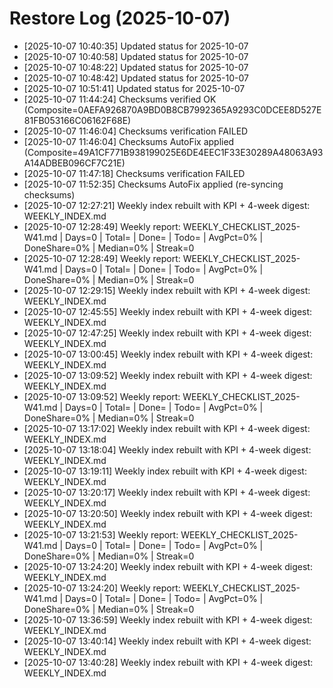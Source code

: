 # Restore Log (2025-10-07)

- [2025-10-07 10:40:35] Updated status for 2025-10-07
- [2025-10-07 10:40:58] Updated status for 2025-10-07
- [2025-10-07 10:48:22] Updated status for 2025-10-07
- [2025-10-07 10:48:42] Updated status for 2025-10-07
- [2025-10-07 10:51:41] Updated status for 2025-10-07
- [2025-10-07 11:44:24] Checksums verified OK (Composite=0AEFA926870A9BD0B8CB7992365A9293C0DCEE8D527E81FB053166C06162F68E)
- [2025-10-07 11:46:04] Checksums verification FAILED
- [2025-10-07 11:46:04] Checksums AutoFix applied (Composite=49A1CF771B938199025E6DE4EEC1F33E30289A48063A93A14ADBEB096CF7C21E)
- [2025-10-07 11:47:18] Checksums verification FAILED
- [2025-10-07 11:52:35] Checksums AutoFix applied (re-syncing checksums)
- [2025-10-07 12:27:21] Weekly index rebuilt with KPI + 4-week digest: WEEKLY_INDEX.md
- [2025-10-07 12:28:49] Weekly report: WEEKLY_CHECKLIST_2025-W41.md | Days=0 | Total= | Done= | Todo= | AvgPct=0% | DoneShare=0% | Median=0% | Streak=0
- [2025-10-07 12:28:49] Weekly report: WEEKLY_CHECKLIST_2025-W41.md | Days=0 | Total= | Done= | Todo= | AvgPct=0% | DoneShare=0% | Median=0% | Streak=0
- [2025-10-07 12:29:15] Weekly index rebuilt with KPI + 4-week digest: WEEKLY_INDEX.md
- [2025-10-07 12:45:55] Weekly index rebuilt with KPI + 4-week digest: WEEKLY_INDEX.md
- [2025-10-07 12:47:25] Weekly index rebuilt with KPI + 4-week digest: WEEKLY_INDEX.md
- [2025-10-07 13:00:45] Weekly index rebuilt with KPI + 4-week digest: WEEKLY_INDEX.md
- [2025-10-07 13:09:52] Weekly index rebuilt with KPI + 4-week digest: WEEKLY_INDEX.md
- [2025-10-07 13:09:52] Weekly report: WEEKLY_CHECKLIST_2025-W41.md | Days=0 | Total= | Done= | Todo= | AvgPct=0% | DoneShare=0% | Median=0% | Streak=0
- [2025-10-07 13:17:02] Weekly index rebuilt with KPI + 4-week digest: WEEKLY_INDEX.md
- [2025-10-07 13:18:04] Weekly index rebuilt with KPI + 4-week digest: WEEKLY_INDEX.md
- [2025-10-07 13:19:11] Weekly index rebuilt with KPI + 4-week digest: WEEKLY_INDEX.md
- [2025-10-07 13:20:17] Weekly index rebuilt with KPI + 4-week digest: WEEKLY_INDEX.md
- [2025-10-07 13:20:50] Weekly index rebuilt with KPI + 4-week digest: WEEKLY_INDEX.md
- [2025-10-07 13:21:53] Weekly report: WEEKLY_CHECKLIST_2025-W41.md | Days=0 | Total= | Done= | Todo= | AvgPct=0% | DoneShare=0% | Median=0% | Streak=0
- [2025-10-07 13:24:20] Weekly index rebuilt with KPI + 4-week digest: WEEKLY_INDEX.md
- [2025-10-07 13:24:20] Weekly report: WEEKLY_CHECKLIST_2025-W41.md | Days=0 | Total= | Done= | Todo= | AvgPct=0% | DoneShare=0% | Median=0% | Streak=0
- [2025-10-07 13:36:59] Weekly index rebuilt with KPI + 4-week digest: WEEKLY_INDEX.md
- [2025-10-07 13:40:14] Weekly index rebuilt with KPI + 4-week digest: WEEKLY_INDEX.md
- [2025-10-07 13:40:28] Weekly index rebuilt with KPI + 4-week digest: WEEKLY_INDEX.md

